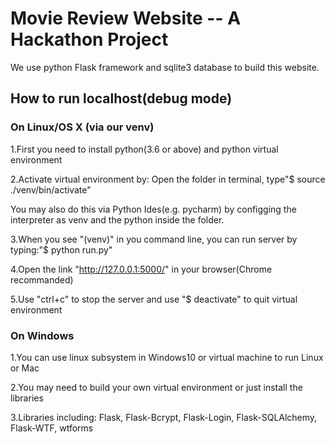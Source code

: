 # Movie Review Website -- A Hackathon Project

We use python Flask framework and sqlite3 database to build this website.

## How to run localhost(debug mode)

### On Linux/OS X (via our venv)

1.First you need to install python(3.6 or above) and python virtual environment

2.Activate virtual environment by: Open the folder in terminal, type"$ source ./venv/bin/activate"

You may also do this via Python Ides(e.g. pycharm) by configging the interpreter as venv and the python inside the folder.

3.When you see "(venv)" in you command line, you can run server by typing:"$ python run.py"

4.Open the link "http://127.0.0.1:5000/" in your browser(Chrome recommanded)

5.Use "ctrl+c" to stop the server and use "$ deactivate" to quit virtual environment

### On Windows

1.You can use linux subsystem in Windows10 or virtual machine to run Linux or Mac

2.You may need to build your own virtual environment or just install the libraries

3.Libraries including: Flask, Flask-Bcrypt, Flask-Login, Flask-SQLAlchemy, Flask-WTF, wtforms
